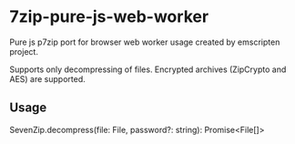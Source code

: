# 7zip-pure-js-web-worker
Pure js p7zip port for browser web worker usage created by emscripten project.

Supports only decompressing of files. Encrypted archives (ZipCrypto and AES) are supported.

## Usage
SevenZip.decompress(file: File, password?: string): Promise<File[]>
